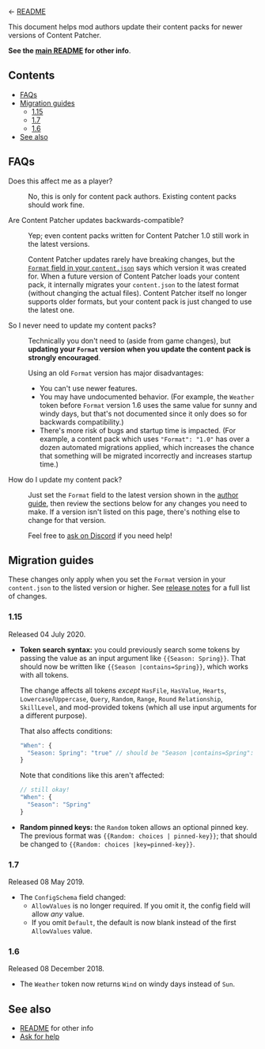 ← [README](../README.md)

This document helps mod authors update their content packs for newer versions of Content Patcher.

**See the [main README](../README.md) for other info**.

## Contents
* [FAQs](#faqs)
* [Migration guides](#migration-guides)
  * [1.15](#115)
  * [1.7](#17)
  * [1.6](#16)
* [See also](#see-also)

## FAQs
<dl>
<dt>Does this affect me as a player?</dt>
<dd>

No, this is only for content pack authors. Existing content packs should work fine.

</dd>

<dt>Are Content Patcher updates backwards-compatible?</dt>
<dd>

Yep; even content packs written for Content Patcher 1.0 still work in the latest versions.

Content Patcher updates rarely have breaking changes, but the [`Format` field in your
`content.json`](author-guide.md#format) says which version it was created for. When a future
version of Content Patcher loads your content pack, it internally migrates your `content.json` to
the latest format (without changing the actual files). Content Patcher itself no longer supports
older formats, but your content pack is just changed to use the latest one.

</dd>

<dt>So I never need to update my content packs?</dt>
<dd>

Technically you don't need to (aside from game changes), but **updating your `Format` version when
you update the content pack is strongly encouraged**.

Using an old `Format` version has major disadvantages:

* You can't use newer features.
* You may have undocumented behavior. (For example, the `Weather` token before `Format` version 1.6
  uses the same value for sunny and windy days, but that's not documented since it only does so for
  backwards compatibility.)
* There's more risk of bugs and startup time is impacted. (For example, a content pack which uses
  `"Format": "1.0"` has over a dozen automated migrations applied, which increases the chance that
  something will be migrated incorrectly and increases startup time.)

</dd>

<dt>How do I update my content pack?</dt>
<dd>

Just set the `Format` field to the latest version shown in the [author guide](author-guide.md),
then review the sections below for any changes you need to make. If a version isn't listed on this
page, there's nothing else to change for that version.

Feel free to [ask on Discord](https://smapi.io/community#Discord) if you need help!

</dd>
</dl>

## Migration guides
These changes only apply when you set the `Format` version in your `content.json` to the listed
version or higher. See [release notes](../release-notes.md) for a full list of changes.

### 1.15
Released 04 July 2020.

* **Token search syntax:** you could previously search some tokens by passing the value as an input
  argument like `{{Season: Spring}}`. That should now be written like `{{Season |contains=Spring}}`,
  which works with all tokens.

  The change affects all tokens _except_ `HasFile`, `HasValue`, `Hearts`, `Lowercase`/`Uppercase`,
  `Query`, `Random`, `Range`, `Round` `Relationship`, `SkillLevel`, and mod-provided tokens (which
  all use input arguments for a different purpose).

  That also affects conditions:
  ```js
  "When": {
    "Season: Spring": "true" // should be "Season |contains=Spring": "true"
  }
  ```

  Note that conditions like this aren't affected:
  ```js
  // still okay!
  "When": {
    "Season": "Spring"
  }
  ```

* **Random pinned keys:** the `Random` token allows an optional pinned key. The previous format was
  `{{Random: choices | pinned-key}}`; that should be changed to `{{Random: choices |key=pinned-key}}`.

### 1.7
Released 08 May 2019.

* The `ConfigSchema` field changed:
  * `AllowValues` is no longer required. If you omit it, the config field will allow _any_ value.
  * If you omit `Default`, the default is now blank instead of the first `AllowValues` value.

### 1.6
Released 08 December 2018.

* The `Weather` token now returns `Wind` on windy days instead of `Sun`.

## See also
* [README](../README.md) for other info
* [Ask for help](https://stardewvalleywiki.com/Modding:Help)

